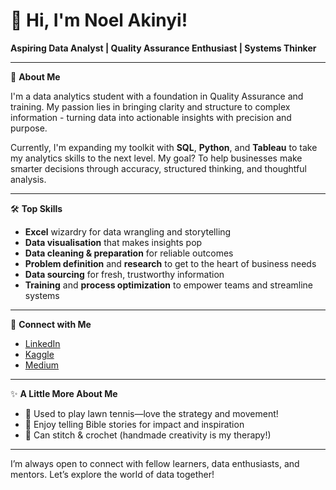 # 👋 Hi, I'm Noel Akinyi!

**Aspiring Data Analyst | Quality Assurance Enthusiast | Systems Thinker**

---

🌱 **About Me**

I'm a data analytics student with a foundation in Quality Assurance and training. My passion lies in bringing clarity and structure to complex information - turning data into actionable insights with precision and purpose.

Currently, I'm expanding my toolkit with **SQL**, **Python**, and **Tableau** to take my analytics skills to the next level. My goal? To help businesses make smarter decisions through accuracy, structured thinking, and thoughtful analysis.

---

🛠️ **Top Skills**
- **Excel** wizardry for data wrangling and storytelling
- **Data visualisation** that makes insights pop
- **Data cleaning & preparation** for reliable outcomes
- **Problem definition** and **research** to get to the heart of business needs
- **Data sourcing** for fresh, trustworthy information
- **Training** and **process optimization** to empower teams and streamline systems

---

🔗 **Connect with Me**
- [LinkedIn](https://www.linkedin.com/in/noel-akinyi-3b2a31119/)
- [Kaggle](https://www.kaggle.com/noellahakinyi)
- [Medium](https://medium.com/@akinyiwasonga)

---

✨ **A Little More About Me**

- 🎾 Used to play lawn tennis—love the strategy and movement!
- 📖 Enjoy telling Bible stories for impact and inspiration
- 🧵 Can stitch & crochet (handmade creativity is my therapy!)

---

I’m always open to connect with fellow learners, data enthusiasts, and mentors. Let’s explore the world of data together!
